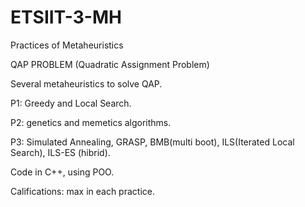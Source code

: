 # ETSIIT-3-MH
Practices of Metaheuristics

QAP PROBLEM (Quadratic Assignment Problem)

Several metaheuristics to solve QAP.

P1: Greedy and Local Search.

P2: genetics and memetics algorithms.

P3: Simulated Annealing, GRASP, BMB(multi boot), ILS(Iterated Local Search), ILS-ES (hibrid).

Code in C++, using POO.

Califications: max in each practice.
